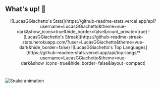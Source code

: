 ## What's up! 👋

<div align="center">
  ![LucasGGiachetto's Stats](https://github-readme-stats.vercel.app/api?username=LucasGGiachetto&theme=vue-dark&show_icons=true&hide_border=false&count_private=true)
![LucasGGiachetto's Streak](https://github-readme-streak-stats.herokuapp.com/?user=LucasGGiachetto&theme=vue-dark&hide_border=false)
![LucasGGiachetto's Top Languages](https://github-readme-stats.vercel.app/api/top-langs/?username=LucasGGiachetto&theme=vue-dark&show_icons=true&hide_border=false&layout=compact)
</div>


###

<br clear="both">

<img src="https://raw.githubusercontent.com/maurodesouza/maurodesouza/output/snake.svg" alt="Snake animation" />

###
